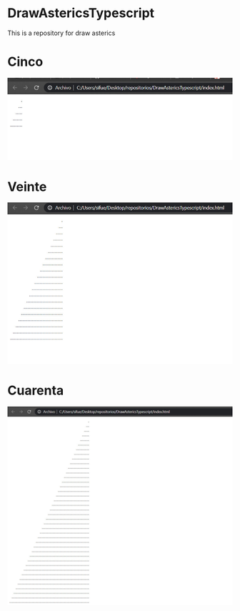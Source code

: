 # DrawAstericsTypescript
This is a repository for draw asterics

# Cinco
![alt text](https://github.com/CristianSifuentes/DrawAstericsTypescript/blob/master/img/cinco.jpg?raw=true)

# Veinte
![alt text](https://github.com/CristianSifuentes/DrawAstericsTypescript/blob/master/img/veinte.jpg?raw=true)

# Cuarenta
![alt text](https://github.com/CristianSifuentes/DrawAstericsTypescript/blob/master/img/cuatenta.jpg?raw=true)


